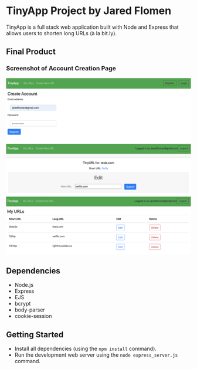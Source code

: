 # TinyApp Project by Jared Flomen

TinyApp is a full stack web application built with Node and Express that allows users to shorten long URLs (à la bit.ly).

## Final Product

### Screenshot of Account Creation Page

!["Screenshot of Account Creation Page"](https://github.com/JaredFlomen/tinyapp/blob/master/docs/CreateAccount.png?raw=true)
!["Screenshot of a user editing their URL"](https://github.com/JaredFlomen/tinyapp/blob/master/docs/EditURL.png?raw=true)
!["Screenshot of a user's URLs database"](https://github.com/JaredFlomen/tinyapp/blob/master/docs/myURLs.png?raw=true)

## Dependencies

- Node.js
- Express
- EJS
- bcrypt
- body-parser
- cookie-session

## Getting Started

- Install all dependencies (using the `npm install` command).
- Run the development web server using the `node express_server.js` command.